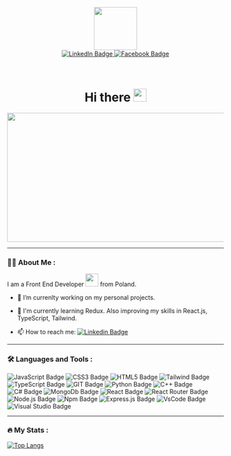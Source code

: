 <div id="header" align="center">
  <img src="https://media.giphy.com/media/R03zWv5p1oNSQd91EP/giphy.gif" width="100"/>
</div>

<div id="badges" align="center">
  <a href="https://www.linkedin.com/in/kacperbanasiak/">
    <img src="https://img.shields.io/badge/LinkedIn-blue?style=for-the-badge&logo=linkedin&logoColor=white" alt="LinkedIn Badge"/>
  </a>
  <a href="https://www.facebook.com/kacper.banasiak.52">
    <img src="https://img.shields.io/badge/Facebook-red?style=for-the-badge&logo=facebook&logoColor=white" alt="Facebook Badge"/>
  </a>
  <br/>
  <img src="https://komarev.com/ghpvc/?username=wackomagiciann&style=flat-square&color=blue" alt=""/>
 </div>

 
 <br/>
 <br/>
 
<h1 align="center">
  Hi there
  <img src="https://media.giphy.com/media/hvRJCLFzcasrR4ia7z/giphy.gif" width="30px"/>
</h1>


<div align="center">
  <img src="https://media.giphy.com/media/QpVUMRUJGokfqXyfa1/giphy.gif" width="600" height="300"/>
</div>

---

### :man_technologist: About Me :
I am a Front End Developer <img src="https://media.giphy.com/media/Y4ak9Ki2GZCbJxAnJD/giphy.gif" width="30"> from Poland.

- :telescope: I’m currenlty working on my personal projects. 

- :seedling: I'm currently learning Redux. Also improving my skills in React.js, TypeScript, Tailwind.

- :mailbox: How to reach me: [![Linkedin Badge](https://img.shields.io/badge/-wackomagiciann-blue?style=flat&logo=Linkedin&logoColor=white)](https://www.linkedin.com/in/kacperbanasiak/) 

---

### :hammer_and_wrench: Languages and Tools :
![JavaScript Badge](https://img.shields.io/badge/JavaScript-F7DF1E?style=for-the-badge&logo=javascript&logoColor=black) 
![CSS3 Badge](https://img.shields.io/badge/CSS3-1572B6?style=for-the-badge&logo=css3&logoColor=white)
![HTML5 Badge](https://img.shields.io/badge/HTML5-E34F26?style=for-the-badge&logo=html5&logoColor=white)
![Tailwind Badge](https://img.shields.io/badge/Tailwind_CSS-38B2AC?style=for-the-badge&logo=tailwind-css&logoColor=white)
![TypeScript Badge](https://img.shields.io/badge/TypeScript-007ACC?style=for-the-badge&logo=typescript&logoColor=white)
![GIT Badge](https://img.shields.io/badge/GIT-E44C30?style=for-the-badge&logo=git&logoColor=white)
![Python Badge](https://img.shields.io/badge/Python-3776AB?style=for-the-badge&logo=python&logoColor=white)
![C++ Badge](https://img.shields.io/badge/C%2B%2B-00599C?style=for-the-badge&logo=c%2B%2B&logoColor=white)
![C# Badge](https://img.shields.io/badge/C%23-239120?style=for-the-badge&logo=c-sharp&logoColor=white)
![MongoDb Badge](https://img.shields.io/badge/MongoDB-4EA94B?style=for-the-badge&logo=mongodb&logoColor=white)
![React Badge](https://img.shields.io/badge/React-20232A?style=for-the-badge&logo=react&logoColor=61DAFB)
![React Router Badge](https://img.shields.io/badge/React_Router-CA4245?style=for-the-badge&logo=react-router&logoColor=white)
![Node.js Badge](https://img.shields.io/badge/Node.js-339933?style=for-the-badge&logo=nodedotjs&logoColor=white)
![Npm Badge](https://img.shields.io/badge/npm-CB3837?style=for-the-badge&logo=npm&logoColor=white)
![Express.js Badge](	https://img.shields.io/badge/Express.js-000000?style=for-the-badge&logo=express&logoColor=white)
![VsCode Badge](https://img.shields.io/badge/VSCode-0078D4?style=for-the-badge&logo=visual%20studio%20code&logoColor=white)
![Visual Studio Badge](https://img.shields.io/badge/Visual_Studio-5C2D91?style=for-the-badge&logo=visual%20studio&logoColor=white)

---


### :fire: My Stats :
<!--
[![GitHub Streak](http://github-readme-streak-stats.herokuapp.com?user=wackomagiciann)](https://git.io/streak-stats)
-->

[![Top Langs](https://github-readme-stats.vercel.app/api/top-langs/?username=wackomagiciann&layout=compact&theme=vision-friendly-dark)](https://github.com/anuraghazra/github-readme-stats)







